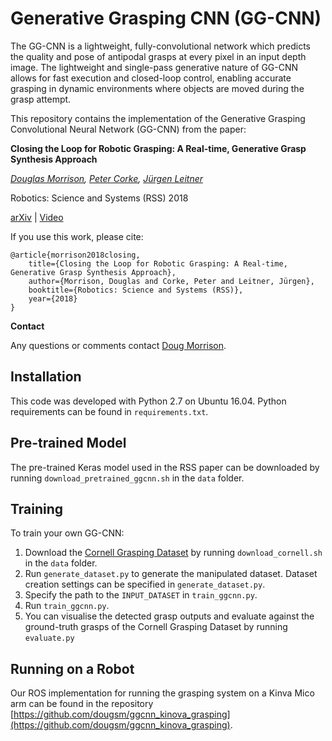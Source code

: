 # Generative Grasping CNN (GG-CNN)

The GG-CNN is a lightweight, fully-convolutional network which predicts the quality and pose of antipodal grasps at every pixel in an input depth image.  The lightweight and single-pass generative nature of GG-CNN allows for fast execution and closed-loop control, enabling accurate grasping in dynamic environments where objects are moved during the grasp attempt.

This repository contains the implementation of the Generative Grasping Convolutional Neural Network (GG-CNN) from the paper:

**Closing the Loop for Robotic Grasping: A Real-time, Generative Grasp Synthesis Approach**

*[Douglas Morrison](http://dougsm.com), [Peter Corke](http://petercorke.com), [Jürgen Leitner](http://juxi.net)*

Robotics: Science and Systems (RSS) 2018

[arXiv](https://arxiv.org/abs/1804.05172) | [Video](https://www.youtube.com/watch?v=7nOoxuGEcxA)

If you use this work, please cite:

```text
@article{morrison2018closing, 
	title={Closing the Loop for Robotic Grasping: A Real-time, Generative Grasp Synthesis Approach}, 
	author={Morrison, Douglas and Corke, Peter and Leitner, Jürgen}, 
	booktitle={Robotics: Science and Systems (RSS)}, 
	year={2018} 
}
```

**Contact**

Any questions or comments contact [Doug Morrison](mailto:doug.morrison@roboticvision.org).

## Installation

This code was developed with Python 2.7 on Ubuntu 16.04.  Python requirements can be found in `requirements.txt`.

## Pre-trained Model

The pre-trained Keras model used in the RSS paper can be downloaded by running `download_pretrained_ggcnn.sh` in the `data` folder.

## Training

To train your own GG-CNN:

1. Download the [Cornell Grasping Dataset](http://pr.cs.cornell.edu/grasping/rect_data/data.php) by running `download_cornell.sh` in the `data` folder.
2. Run `generate_dataset.py` to generate the manipulated dataset.  Dataset creation settings can be specified in `generate_dataset.py`.
3. Specify the path to the  `INPUT_DATASET` in `train_ggcnn.py`.
4. Run `train_ggcnn.py`. 
5. You can visualise the detected grasp outputs and evaluate against the ground-truth grasps of the Cornell Grasping Dataset by running `evaluate.py`

## Running on a Robot

Our ROS implementation for running the grasping system on a Kinva Mico arm can be found in the repository [https://github.com/dougsm/ggcnn_kinova_grasping](https://github.com/dougsm/ggcnn_kinova_grasping).
